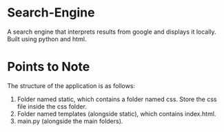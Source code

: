 # Search-Engine
A search engine that interprets results from google and displays it locally. Built using python and html.

# Points to Note
The structure of the application is as follows:
  1. Folder named static, which contains a folder named css. Store the css file inside the css folder.
  2. Folder named templates (alongside static), which contains index.html.
  3. main.py (alongside the main folders).
